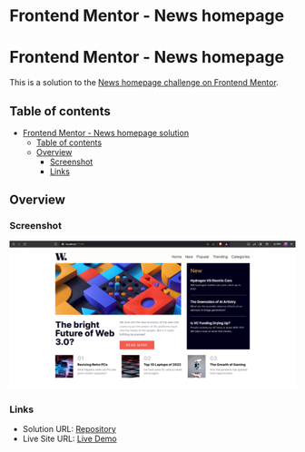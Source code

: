 # Frontend Mentor - News homepage

# Frontend Mentor - News homepage

This is a solution to the [News homepage challenge on Frontend Mentor](https://www.frontendmentor.io/challenges/news-homepage-H6SWTa1MFl/hub).

## Table of contents

- [Frontend Mentor - News homepage solution](#frontend-mentor---news-homepage-solution)
  - [Table of contents](#table-of-contents)
  - [Overview](#overview)
    - [Screenshot](#screenshot)
    - [Links](#links)

## Overview

### Screenshot

![Screenshot](./public/screenshot.png)

### Links

- Solution URL: [Repository](https://github.com/Quirozdev/News-homepage)
- Live Site URL: [Live Demo](https://quirozdev.github.io/News-homepage/)
